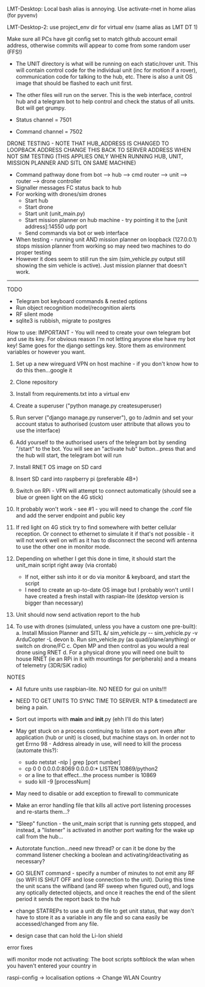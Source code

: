 
LMT-Desktop: Local bash alias is annoying. Use activate-rnet in home alias (for pyvenv)

LMT-Desktop-2: use project_env dir for virtual env (same alias as LMT DT 1)

Make sure all PCs have git config set to match github account email address, otherwise commits will appear to come from some random user (FFS!)

- The UNIT directory is what will be running on each static/rover unit. This will contain control code for the individual unit (inc for motion if a rover), communication code for talking to the hub, etc. There is also a unit OS image that should be flashed to each unit first.

- The other files will run on the server. This is the web interface, control hub and a telegram bot to help control and check the status of all units. Bot will get grumpy.

- Status channel = 7501
- Command channel = 7502

DRONE TESTING - NOTE THAT HUB_ADDRESS IS CHANGED TO LOOPBACK ADDRESS
CHANGE THIS BACK TO SERVER ADDRESS WHEN NOT SIM TESTING (THIS APPLIES ONLY WHEN RUNNING HUB, UNIT, MISSION PLANNER AND SITL ON SAME MACHINE)

- Command pathway done from bot --> hub --> cmd router --> unit --> router --> drone controller
- Signaller messages FC status back to hub
- For working with drones/sim drones
    - Start hub
    - Start drone
    - Start unit (unit_main.py)
    - Start mission planner on hub machine - try pointing it to the [unit address]:14550 udp port
    - Send commands via bot or web interface
- When testing - running unit AND mission planner on loopback (127.0.0.1) stops mission planner from working so may need two machines to do proper testing
- However it does seem to still run the sim (sim_vehicle.py output still showing the sim vehicle is active). Just mission planner that doesn't work.


---


TODO
- Telegram bot keyboard commands & nested options
- Run object recognition model/recognition alerts
- RF silent mode
- sqlite3 is rubbish, migrate to postgres

How to use:
IMPORTANT - You will need to create your own telegram bot and use its key. For obvious reason I'm not letting anyone else have my bot key! Same goes for the django settings key. Store them as environment variables or however you want.

1. Set up a new wireguard VPN on host machine - if you don't know how to do this then...google it
2. Clone repository
3. Install from requirements.txt into a virtual env
4. Create a superuser ("python manage.py createsuperuser)
5. Run server ("django manage.py runserver"), go to /admin and set your account status to authorised (custom user attribute that allows you to use the interface)
5. Add yourself to the authorised users of the telegram bot by sending "/start" to the bot. You will see an "activate hub" button...press that and the hub will start, the telegram bot will run


6. Install RNET OS image on SD card
7. Insert SD card into raspberry pi (preferable 4B+)
8. Switch on RPi - VPN will attempt to connect automatically (should see a blue or green light on the 4G stick)
9. It probably won't work - see #1 - you will need to change the .conf file and add the server endpoint and public key
10. If red light on 4G stick try to find somewhere with better cellular reception. Or connect to ethernet to simulate it if that's not possible - it will not work well on wifi as it has to disconnect the second wifi antenna to use the other one in monitor mode.
11. Depending on whether I get this done in time, it should start the unit_main script right away (via crontab)
    - If not, either ssh into it or do via monitor & keyboard, and start the script
    - I need to create an up-to-date OS image but I probably won't until I have created a fresh install with raspian-lite (desktop version is bigger than necessary)
12. Unit should now send activation report to the hub

13. To use with drones (simulated, unless you have a custom one pre-built):
    a. Install Mission Planner and SITL &/ sim_vehicle.py -- sim_vehicle.py -v ArduCopter -L devon
    b. Run sim_vehicle.py (as quad/plane/anything) or switch on drone/FC
    c. Open MP and then control as you would a real drone using RNET
    d. For a physical drone you will need one built to house RNET (ie an RPi in it with mountings for peripherals) and a means of telemetry (3DR/SiK radio)


NOTES

- All future units use raspbian-lite. NO NEED for gui on units!!!

- NEED TO GET UNITS TO SYNC TIME TO SERVER. NTP & timedatectl are being a pain.
- Sort out imports with __main__ and __init__.py (ehh I'll do this later)
- May get stuck on a process continuing to listen on a port even after application (hub or unit) is closed, but machine stays on. In order not to get Errno 98 - Address already in use, will need to kill the process (automate this?):
    - sudo netstat -nlp | grep [port number]
    - cp        0      0 0.0.0.0:8069            0.0.0.0:*               LISTEN      10869/python2 
    - or a line to that effect...the process number is 10869
    - sudo kill -9 [processNum]
- May need to disable or add exception to firewall to communicate
- Make an error handling file that kills all active port listening processes and re-starts them...?
- "Sleep" function - the unit_main script that is running gets stopped, and instead, a "listener" is activated in another port waiting for the wake up call from the hub...
- Autorotate function...need new thread? or can it be done by the command listener checking a boolean and activating/deactivating as necessary?
- GO SILENT command - specify a number of minutes to not emit any RF (so WIFI IS SHUT OFF and lose connection to the unit). During this time the unit scans the wifiband (and RF sweep when figured out), and logs any optically detected objects, and once it reaches the end of the silent period it sends the report back to the hub
- change STATREPs to use a unit db file to get unit status, that way don't have to store it as a variable in any file and so cana easily be accessed/changed from any file.
- design case that can hold the Li-Ion shield

error fixes

wifi monitor mode not activating:
The boot scripts softblock the wlan when you haven't entered your country in

raspi-config -> localisation options -> Change WLAN Country
